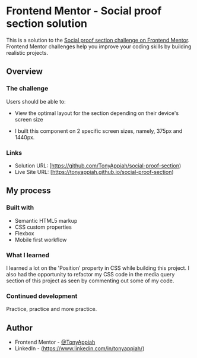 # Frontend Mentor - Social proof section solution

This is a solution to the [Social proof section challenge on Frontend Mentor](https://www.frontendmentor.io/challenges/social-proof-section-6e0qTv_bA). Frontend Mentor challenges help you improve your coding skills by building realistic projects. 


## Overview

### The challenge

Users should be able to:

- View the optimal layout for the section depending on their device's screen size

- I built this component on 2 specific screen sizes, namely, 375px and 1440px.

### Links

- Solution URL: [https://github.com/TonyAppiah/social-proof-section)
- Live Site URL: [https://tonyappiah.github.io/social-proof-section)

## My process

### Built with

- Semantic HTML5 markup
- CSS custom properties
- Flexbox
- Mobile first workflow


### What I learned

I learned a lot on the 'Position' property in CSS while building this project. I also had the opportunity to refactor my CSS code in the media query section of this project as seen by commenting out some of my code.



### Continued development

Practice, practice and more practice.



## Author

- Frontend Mentor - [@TonyAppiah](https://www.frontendmentor.io/profile/TonyAppiah)
- LinkedIn - (https://www.linkedin.com/in/tonyappiah/)

